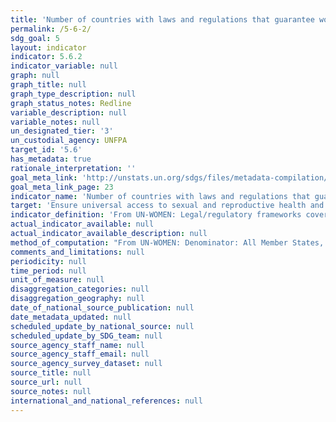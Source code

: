 ```yaml
---
title: 'Number of countries with laws and regulations that guarantee women aged 15-49 access to sexual and reproductive health care, information and education'
permalink: /5-6-2/
sdg_goal: 5
layout: indicator
indicator: 5.6.2
indicator_variable: null
graph: null
graph_title: null
graph_type_description: null
graph_status_notes: Redline
variable_description: null
variable_notes: null
un_designated_tier: '3'
un_custodial_agency: UNFPA
target_id: '5.6'
has_metadata: true
rationale_interpretation: ''
goal_meta_link: 'http://unstats.un.org/sdgs/files/metadata-compilation/Metadata-Goal-5.pdf'
goal_meta_link_page: 23
indicator_name: 'Number of countries with laws and regulations that guarantee women aged 15-49 access to sexual and reproductive health care, information and education'
target: 'Ensure universal access to sexual and reproductive health and reproductive rights as agreed in accordance with the Programme of Action of the International Conference on Population and Development and the Beijing Platform for Action and the outcome documents of their review conferences.'
indicator_definition: 'From UN-WOMEN: Legal/regulatory frameworks covered by this indicator include laws and regulations that explicitly guarantee: 1. Access to SRH services without third party authorization (from the spouse, guardian, parents or others); 2. Access to SRH services without restrictions in terms of age and marital status; 3. Access by adolescents to SRH information and education. Note: the indicator also measures the absence of laws that prohibit or restrict access to SRH services From UNFPA:  This indicator measures the proportion of countries with laws and regulations that guarantee women and adolescents access to sexual and reproductive health services, information and education irrespective of age, marital status and without third party authorization.From UNFPA:  This indicator measures the proportion of countries with laws and regulations that guarantee women and adolescents access to sexual and reproductive health services, information and education irrespective of age, marital status and without third party authorization.'
actual_indicator_available: null
actual_indicator_available_description: null
method_of_computation: "From UN-WOMEN: Denominator: All Member States, for federal states this will be reflected in central governments' self-reporting.  Sources of information and methodology: The suggested methodology consists of initial self-reporting by governments through a detailed survey to be developed based on the indicators below with detailed questions that safeguard the replicability and reliability of state responses. This procedure was applied for the ICPD+20 review survey with support to governments from UNFPA's country offices where needed. The self-reported data will undergo validation and qualitative assessment by responsible UN agencies assigned to the task. At this stage other stakeholders and data sources could be consulted, e.g. National Human Rights Institutions, human rights treaty bodies or other international, regional or national monitoring bodies. From UNFPA:  Methodology and feasibility of data collection \tThe indicator will measure the number of countries with legal and regulatory frameworks guaranteeing access to sexual and reproductive services, education and information without any of the above restrictions. Therefore, to count as a \"yes\" all the four requirements included in this indicator will need to be met: (i) access without third party authorization; (ii) access without age restrictions; (iii) access irrespective of marital status; and (iv) access to education and information at all levels. For countries counting as \"no\", nevertheless, data will be disaggregated in accordance to each of those requirements to be able to measure progress on each particular front. Sources of information and methodology: \tThe suggested methodology consists of initial self-reporting by governments through a detailed survey to be developed based on the indicators below with detailed questions that safeguard the replicability and reliability of state responses. This procedure was successfully applied for the ICPD+20 review survey with support to governments from UNFPA's country offices where needed. \tInformation provided by States can be complemented with information from UN treaty monitoring bodies, including the Committee on Elimination of All Forms of Discrimination Against Women, the Committee on the Rights of the Child and the Committee on Economic, Social and Cultural Rights. These three committees are systematically collecting information and issuing recommendations to State parties on all the issues covered by this indicator. A combined use of these three committees as sources of information will ensure near universal coverage of States and will also increase the periodicity of information. \tMoreover, other actors with a monitoring role such as regional human rights mechanisms, national human rights institutions and civil society organizations often provide information on the components covered by this indicator. UN agencies such as WHO, UNFPA and UN Women also compile country specific information on legal and regulatory developments on issues pertaining to their respective mandates."
comments_and_limitations: null
periodicity: null
time_period: null
unit_of_measure: null
disaggregation_categories: null
disaggregation_geography: null
date_of_national_source_publication: null
date_metadata_updated: null
scheduled_update_by_national_source: null
scheduled_update_by_SDG_team: null
source_agency_staff_name: null
source_agency_staff_email: null
source_agency_survey_dataset: null
source_title: null
source_url: null
source_notes: null
international_and_national_references: null
---
```

